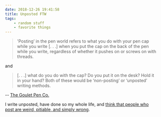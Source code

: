 ```yaml
---
date: 2018-12-26 19:41:58
title: Unposted FTW
tags:
    - random stuff
    - favorite things
---
```


> 'Posting’ in the pen world refers to what you do with your pen cap while you write [. . .] when you put the cap on the back of the pen while you write, regardless of whether it pushes on or screws on with threads.

and

> [. . .] what do you do with the cap? Do you put it on the desk? Hold it in your hand? Both of these would be ‘non-posting’ or ‘unposted’ writing methods.

-- [The Goulet Pen Co.](https://blog.gouletpens.com/2010/05/ink-blot-09-to-post-or-no)

I write unposted, have done so my whole life, and [think that people who post are weird, pitiable, and simply wrong](/misc/s/shapes-club.png).
